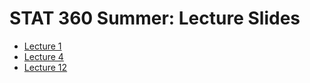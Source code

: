 # STAT 360 Summer: Lecture Slides
- [Lecture 1](lecture1/)
- [Lecture 4](lecture4/)
- [Lecture 12](lecture12/)
<!--
- [Lecture 13a](lecture13a/)
- [Lecture 13b](lecture13b/)
- [Lecture 14](lecture14/)
- [Lecture 15](lecture15/)
- [Lecture 16](lecture16/)
- [Lecture 18](lecture18/)
- [Lecture 19](lecture19/)
-->